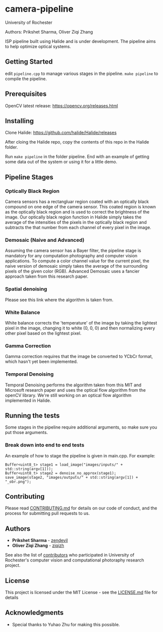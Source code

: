 # camera-pipeline

University of Rochester

Authors: Prikshet Sharma, Oliver Ziqi Zhang

ISP pipeline built using Halide and is under development. The pipeline aims to help optimize optical systems. 

## Getting Started
edit ```pipeline.cpp``` to manage various stages in the pipeline. 
```make pipeline``` to compile the pipeline. 

## Prerequisites

OpenCV latest release: https://opencv.org/releases.html 

## Installing

Clone Halide: https://github.com/halide/Halide/releases 

After cloing the Halide repo, copy the contents of this repo in the Halide folder. 

Run ```make pipeline``` in the folder pipeline.
End with an example of getting some data out of the system or using it for a little demo.

## Pipeline Stages

### Optically Black Region
Camera sensors has a rectangluar region coated with an optically black compound on one edge of the camera sensor. This coated region is known as the optically black region and is used to correct the brightness of the image. Our optically black region function in Halide simply takes the average of the intensities of the pixels in the optically black region and subtracts the that number from each channel of every pixel in the image.   

### Demosaic (Naive and Advanced)
Assuming the camera sensor has a Bayer filter, the pipeline stage is mandatory for any computation photography and computer vision applications. To compute a color channel value for the current pixel, the naive version of demosaic simply takes the average of the surrounding pixels of the given color (RGB).
Advanced Demosaic uses a fancier approach taken from this research paper. 

### Spatial denoising
Please see this link where the algorithm is taken from.

### White Balance 
White balance corrects the 'temperature' of the image by taking the lightest pixel in the image, changing it to white (0, 0, 0) and then normalizing every other pixel based on the lightest pixel.  

### Gamma Correction
Gamma correction requires that the image be converted to YCbCr format, which hasn't yet been implemented. 

### Temporal Denoising 
Temporal Denoising performs the algorithm taken from this MIT and Microsoft research paper and uses the optical flow algorithm from the openCV library. We're still working on an optical flow algorithm implemented in Halide. 

## Running the tests

Some stages in the pipeline require additional arguments, so make sure you put those arguments. 

### Break down into end to end tests

An example of how to stage the pipeline is given in main.cpp. For example:

```
Buffer<uint8_t> stage1 = load_image("images/inputs/" + std::string(argv[1]));
Buffer<uint8_t> stage2 = denoise_no_approx(stage1);
save_image(stage2, "images/outputs/" + std::string(argv[1]) + "_obr.png");

```

## Contributing

Please read [CONTRIBUTING.md](https://gist.github.com/PurpleBooth/b24679402957c63ec426) for details on our code of conduct, and the process for submitting pull requests to us.

## Authors

* **Prikshet Sharma** - [zendevil](https://github.com/zendevil)
* **Oliver Ziqi Zhang** - [ziqizh](https://github.com/ziqizh)

See also the list of [contributors](https://github.com/horizon-research) who participated in University of Rochester's computer vision and computational photoraphy research project.

## License

This project is licensed under the MIT License - see the [LICENSE.md](LICENSE.md) file for details

## Acknowledgments

* Special thanks to Yuhao Zhu for making this possible. 

